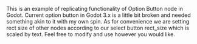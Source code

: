 This is an example of replicating functionality of Option Button node in Godot.
Current option button in Godot 3.x is a little bit broken and needed something
akin to it with my own spin. As for convenience we are setting rect size of other
nodes according to our select button rect_size which is scaled by text. Feel free 
to modify and use however you would like.

